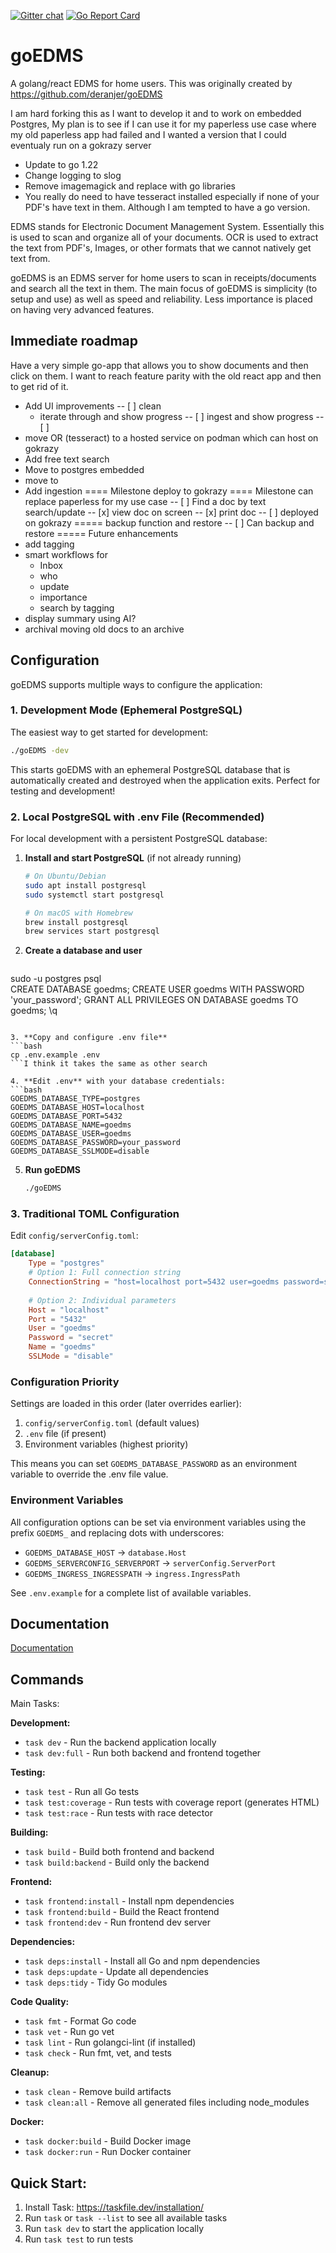 [![Gitter chat](https://badges.gitter.im/gitterHQ/gitter.png)](https://gitter.im/goEDMS/community) [![Go Report Card](https://goreportcard.com/badge/github.com/deranjer/goEDMS)](https://goreportcard.com/report/github.com/deranjer/goEDMS)
# goEDMS
A golang/react EDMS for home users.  This was originally created by https://github.com/deranjer/goEDMS

I am hard forking this as I want to develop it and to work on embedded Postgres,  My plan is to see if I can use it for my paperless use case where my old paperless app had failed and I wanted a version that I could eventualy
run on a gokrazy server
- Update to go 1.22
- Change logging to slog
- Remove imagemagick and replace with go libraries
- You really do need to have tesseract installed especially if none of your PDF's have text in them. Although I am tempted
to have a go version.


EDMS stands for Electronic Document Management System.  Essentially this is used to scan and organize all of your documents.  OCR is used to extract the text from PDF's, Images, or other formats that we cannot natively get text from.

goEDMS is an EDMS server for home users to scan in receipts/documents and search all the text in them.  The main focus of goEDMS is simplicity (to setup and use) as well as speed and reliability.  Less importance is placed on having very advanced features.

## Immediate roadmap

Have a very simple go-app that allows you to show documents and then click on them.  I want to reach feature
parity with the old react app and then to get rid of it.

- Add UI improvements
-- [ ] clean
  - iterate through and show progress
-- [ ] ingest and show progress
-- [ ] 
- move OR (tesseract) to a hosted service on podman which can host on gokrazy
- Add free text search
- Move to postgres embedded
- move to
- Add ingestion
  ==== Milestone deploy to gokrazy
  ==== Milestone can replace paperless for my use case
  -- [ ] Find a doc by text search/update 
  -- [x] view doc on screen
  -- [x] print doc
  -- [ ] deployed on gokrazy 
 ===== backup function and restore
 -- [ ] Can backup and restore
 ===== Future enhancements
- add tagging
- smart workflows for
  - Inbox
  - who
  - update
  - importance
  - search by tagging
- display summary using AI?
- archival moving old docs to an archive


## Configuration

goEDMS supports multiple ways to configure the application:

### 1. Development Mode (Ephemeral PostgreSQL)

The easiest way to get started for development:

```bash
./goEDMS -dev
```

This starts goEDMS with an ephemeral PostgreSQL database that is automatically created and destroyed when the application exits. Perfect for testing and development!

### 2. Local PostgreSQL with .env File (Recommended)

For local development with a persistent PostgreSQL database:

1. **Install and start PostgreSQL** (if not already running)
   ```bash
   # On Ubuntu/Debian
   sudo apt install postgresql
   sudo systemctl start postgresql
   
   # On macOS with Homebrew
   brew install postgresql
   brew services start postgresql
   ```

2. **Create a database and user**
   ```bash
sudo -u postgres psql   
   CREATE DATABASE goedms;
   CREATE USER goedms WITH PASSWORD 'your_password';
   GRANT ALL PRIVILEGES ON DATABASE goedms TO goedms;
   \q
   ```

3. **Copy and configure .env file**
   ```bash
   cp .env.example .env
   ```I think it takes the same as other search

4. **Edit .env** with your database credentials:
   ```bash
   GOEDMS_DATABASE_TYPE=postgres
   GOEDMS_DATABASE_HOST=localhost
   GOEDMS_DATABASE_PORT=5432
   GOEDMS_DATABASE_NAME=goedms
   GOEDMS_DATABASE_USER=goedms
   GOEDMS_DATABASE_PASSWORD=your_password
   GOEDMS_DATABASE_SSLMODE=disable
   ```

5. **Run goEDMS**
   ```bash
   ./goEDMS
   ```

### 3. Traditional TOML Configuration

Edit `config/serverConfig.toml`:

```toml
[database]
    Type = "postgres"
    # Option 1: Full connection string
    ConnectionString = "host=localhost port=5432 user=goedms password=secret dbname=goedms sslmode=disable"
    
    # Option 2: Individual parameters
    Host = "localhost"
    Port = "5432"
    User = "goedms"
    Password = "secret"
    Name = "goedms"
    SSLMode = "disable"
```

### Configuration Priority

Settings are loaded in this order (later overrides earlier):

1. `config/serverConfig.toml` (default values)
2. `.env` file (if present)
3. Environment variables (highest priority)

This means you can set `GOEDMS_DATABASE_PASSWORD` as an environment variable to override the .env file value.

### Environment Variables

All configuration options can be set via environment variables using the prefix `GOEDMS_` and replacing dots with underscores:

- `GOEDMS_DATABASE_HOST` → `database.Host`
- `GOEDMS_SERVERCONFIG_SERVERPORT` → `serverConfig.ServerPort`
- `GOEDMS_INGRESS_INGRESSPATH` → `ingress.IngressPath`

See `.env.example` for a complete list of available variables.

## Documentation

[Documentation](https://deranjer.github.io/goEDMSDocs)


## Commands
Main Tasks:

**Development:**
- `task dev` - Run the backend application locally
- `task dev:full` - Run both backend and frontend together

**Testing:**
- `task test` - Run all Go tests
- `task test:coverage` - Run tests with coverage report (generates HTML)
- `task test:race` - Run tests with race detector

**Building:**
- `task build` - Build both frontend and backend
- `task build:backend` - Build only the backend

**Frontend:**
- `task frontend:install` - Install npm dependencies
- `task frontend:build` - Build the React frontend
- `task frontend:dev` - Run frontend dev server

**Dependencies:**
- `task deps:install` - Install all Go and npm dependencies
- `task deps:update` - Update all dependencies
- `task deps:tidy` - Tidy Go modules

**Code Quality:**
- `task fmt` - Format Go code
- `task vet` - Run go vet
- `task lint` - Run golangci-lint (if installed)
- `task check` - Run fmt, vet, and tests

**Cleanup:**
- `task clean` - Remove build artifacts
- `task clean:all` - Remove all generated files including node_modules

**Docker:**
- `task docker:build` - Build Docker image
- `task docker:run` - Run Docker container

## Quick Start:

1. Install Task: https://taskfile.dev/installation/
2. Run `task` or `task --list` to see all available tasks
3. Run `task dev` to start the application locally
4. Run `task test` to run tests
